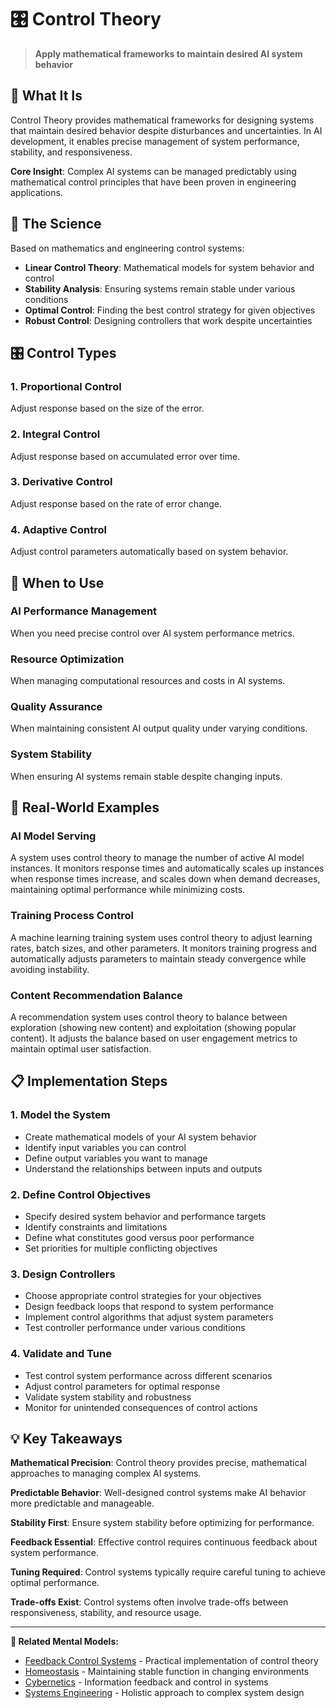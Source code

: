 # 🎛️ Control Theory

> **Apply mathematical frameworks to maintain desired AI system behavior**

## 🎯 **What It Is**

Control Theory provides mathematical frameworks for designing systems that maintain desired behavior despite disturbances and uncertainties. In AI development, it enables precise management of system performance, stability, and responsiveness.

**Core Insight**: Complex AI systems can be managed predictably using mathematical control principles that have been proven in engineering applications.

## 🧠 **The Science**

Based on mathematics and engineering control systems:

- **Linear Control Theory**: Mathematical models for system behavior and control
- **Stability Analysis**: Ensuring systems remain stable under various conditions
- **Optimal Control**: Finding the best control strategy for given objectives
- **Robust Control**: Designing controllers that work despite uncertainties

## 🎛️ **Control Types**

### **1. Proportional Control**
Adjust response based on the size of the error.

### **2. Integral Control**
Adjust response based on accumulated error over time.

### **3. Derivative Control**
Adjust response based on the rate of error change.

### **4. Adaptive Control**
Adjust control parameters automatically based on system behavior.

## 🎯 **When to Use**

### **AI Performance Management**
When you need precise control over AI system performance metrics.

### **Resource Optimization**
When managing computational resources and costs in AI systems.

### **Quality Assurance**
When maintaining consistent AI output quality under varying conditions.

### **System Stability**
When ensuring AI systems remain stable despite changing inputs.

## 🚀 **Real-World Examples**

### **AI Model Serving**
A system uses control theory to manage the number of active AI model instances. It monitors response times and automatically scales up instances when response times increase, and scales down when demand decreases, maintaining optimal performance while minimizing costs.

### **Training Process Control**
A machine learning training system uses control theory to adjust learning rates, batch sizes, and other parameters. It monitors training progress and automatically adjusts parameters to maintain steady convergence while avoiding instability.

### **Content Recommendation Balance**
A recommendation system uses control theory to balance between exploration (showing new content) and exploitation (showing popular content). It adjusts the balance based on user engagement metrics to maintain optimal user satisfaction.

## 📋 **Implementation Steps**

### **1. Model the System**
- Create mathematical models of your AI system behavior
- Identify input variables you can control
- Define output variables you want to manage
- Understand the relationships between inputs and outputs

### **2. Define Control Objectives**
- Specify desired system behavior and performance targets
- Identify constraints and limitations
- Define what constitutes good versus poor performance
- Set priorities for multiple conflicting objectives

### **3. Design Controllers**
- Choose appropriate control strategies for your objectives
- Design feedback loops that respond to system performance
- Implement control algorithms that adjust system parameters
- Test controller performance under various conditions

### **4. Validate and Tune**
- Test control system performance across different scenarios
- Adjust control parameters for optimal response
- Validate system stability and robustness
- Monitor for unintended consequences of control actions

## 💡 **Key Takeaways**

**Mathematical Precision**: Control theory provides precise, mathematical approaches to managing complex AI systems.

**Predictable Behavior**: Well-designed control systems make AI behavior more predictable and manageable.

**Stability First**: Ensure system stability before optimizing for performance.

**Feedback Essential**: Effective control requires continuous feedback about system performance.

**Tuning Required**: Control systems typically require careful tuning to achieve optimal performance.

**Trade-offs Exist**: Control systems often involve trade-offs between responsiveness, stability, and resource usage.

---

**🔗 Related Mental Models:**
- [Feedback Control Systems](./feedback-control-systems.md) - Practical implementation of control theory
- [Homeostasis](./homeostasis.md) - Maintaining stable function in changing environments
- [Cybernetics](./cybernetics.md) - Information feedback and control in systems
- [Systems Engineering](./systems-engineering.md) - Holistic approach to complex system design